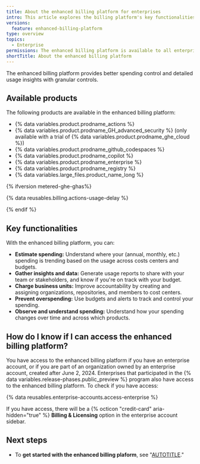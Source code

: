 ```yaml
---
title: About the enhanced billing platform for enterprises
intro: This article explores the billing platform's key functionalities, and how it can help you manage your spending more effectively.
versions:
  feature: enhanced-billing-platform
type: overview
topics:
  - Enterprise
permissions: The enhanced billing platform is available to all enterprise accounts, and organizations owned by enterprise accounts, created after June 2, 2024. Enterprises that participated in the {% data variables.release-phases.public_preview %} program also have access to the enhanced billing platform.
shortTitle: About the enhanced billing platform
---
```


The enhanced billing platform provides better spending control and detailed usage insights with granular controls.

## Available products

The following products are available in the enhanced billing platform:

* {% data variables.product.prodname_actions %}
* {% data variables.product.prodname_GH_advanced_security %} (only available with a trial of {% data variables.product.prodname_ghe_cloud %})
* {% data variables.product.prodname_github_codespaces %}
* {% data variables.product.prodname_copilot %}
* {% data variables.product.prodname_enterprise %}
* {% data variables.product.prodname_registry %}
* {% data variables.large_files.product_name_long %}

{% ifversion metered-ghe-ghas%}

{% data reusables.billing.actions-usage-delay %}

{% endif %}

## Key functionalities

With the enhanced billing platform, you can:

* **Estimate spending:** Understand where your (annual, monthly, etc.) spending is trending based on the usage across costs centers and budgets.
* **Gather insights and data:** Generate usage reports to share with your team or stakeholders, and know if you're on track with your budget.
* **Charge business units:** Improve accountability by creating and assigning organizations, repositories, and members to cost centers.
* **Prevent overspending:** Use budgets and alerts to track and control your spending.
* **Observe and understand spending:** Understand how your spending changes over time and across which products.

## How do I know if I can access the enhanced billing platform?

You have access to the enhanced billing platform if you have an enterprise account, or if you are part of an organization owned by an enterprise account, created after June 2, 2024. Enterprises that participated in the {% data variables.release-phases.public_preview %} program also have access to the enhanced billing platform. To check if you have access:

{% data reusables.enterprise-accounts.access-enterprise %}

If you have access, there will be a {% octicon "credit-card" aria-hidden="true" %} **Billing & Licensing** option in the enterprise account sidebar.

## Next steps

* To **get started with the enhanced billing plaform**, see "[AUTOTITLE](/billing/using-the-enhanced-billing-platform-for-enterprises/getting-started-with-the-enhanced-billing-platform)."
